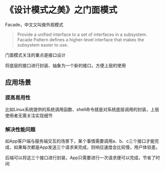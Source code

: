 # 《设计模式之美》之门面模式


Facade，中文又叫做外观模式

> Provide a unified interface to a set of interfaces in a subsystem. Facade Pattern defines a higher-level interface that makes the subsystem easier to use.

门面模式关注的重点是接口设计

将底层的接口进行封装、抽象为一个新的接口，方便上层的使用

## 应用场景

### 提高易用性

比如Linux系统提供的系统调用函数、shell命令就是对系统底层调用的封装，上层使用者无需关注实现细节

### 解决性能问题

如App客户端与服务端交互的场景下，某个事情需要调用a、b、c三个接口才能完成，如果每次都是App发送三个请求来完成，则响应速度会比较慢，用户体验差。

后端可以将这三个接口进行封装，App只需要进行一次请求便可以完成，节省了时间